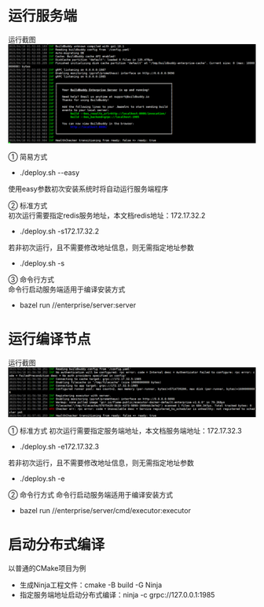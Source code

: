 # 运行服务端
运行截图
![img.png](../pic/server_run.png)



① 简易方式  
- ./deploy.sh --easy

使用easy参数初次安装系统时将自动运行服务端程序


② 标准方式  
初次运行需要指定redis服务地址，本文档redis地址：172.17.32.2
- ./deploy.sh -s172.17.32.2

若非初次运行，且不需要修改地址信息，则无需指定地址参数
- ./deploy.sh -s

③ 命令行方式  
命令行启动服务端适用于编译安装方式
- bazel run //enterprise/server:server

# 运行编译节点
运行截图
![img.png](../pic/executor_run.png)

① 标准方式
初次运行需要指定服务端地址，本文档服务端地址：172.17.32.3
- ./deploy.sh -e172.17.32.3

若非初次运行，且不需要修改地址信息，则无需指定地址参数
- ./deploy.sh -e

② 命令行方式
命令行启动服务端适用于编译安装方式
- bazel run //enterprise/server/cmd/executor:executor	

# 启动分布式编译
以普通的CMake项目为例
- 生成Ninja工程文件：cmake -B build -G Ninja
- 指定服务端地址启动分布式编译：ninja -c grpc://127.0.0.1:1985

